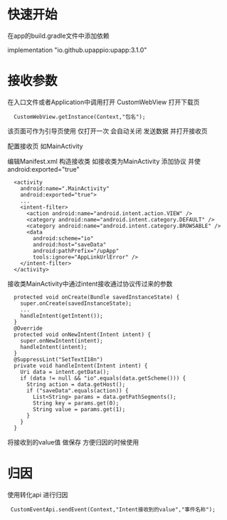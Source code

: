 #  快速开始
  在app的build.gradle文件中添加依赖

  implementation "io.github.upappio:upapp:3.1.0"
   
# 接收参数

   在入口文件或者Application中调用打开 CustomWebView 打开下载页

      CustomWebView.getInstance(Context,"包名");

   该页面可作为引导页使用 仅打开一次  会自动关闭 发送数据 并打开接收页

   配置接收页 如MainActivity

   编辑Manifest.xml
   构造接收类  如接收类为MainActivity 添加协议 并使 android:exported="true"

      <activity
        android:name=".MainActivity"
        android:exported="true">
        ...
        <intent-filter>
          <action android:name="android.intent.action.VIEW" />
          <category android:name="android.intent.category.DEFAULT" />
          <category android:name="android.intent.category.BROWSABLE" />
          <data
            android:scheme="io"
            android:host="saveData"
            android:pathPrefix="/upApp"
            tools:ignore="AppLinkUrlError" />
        </intent-filter>
      </activity>
      
   接收类MainActivity中通过intent接收通过协议传过来的参数
   
      protected void onCreate(Bundle savedInstanceState) {
        super.onCreate(savedInstanceState);
        ...
        handleIntent(getIntent());
      }
      @Override
      protected void onNewIntent(Intent intent) {
        super.onNewIntent(intent);
        handleIntent(intent);
      }
      @SuppressLint("SetTextI18n")
      private void handleIntent(Intent intent) {
        Uri data = intent.getData();
        if (data != null && "io".equals(data.getScheme())) {
          String action = data.getHost();
          if ("saveData".equals(action)) {
            List<String> params = data.getPathSegments();
            String key = params.get(0);
            String value = params.get(1);
          }
        }
      }
      
  将接收到的value值 做保存 方便归因的时候使用
   
# 归因
 
  使用转化api 进行归因 
  
     CustomEventApi.sendEvent(Context,"Intent接收到的value","事件名称");

 
